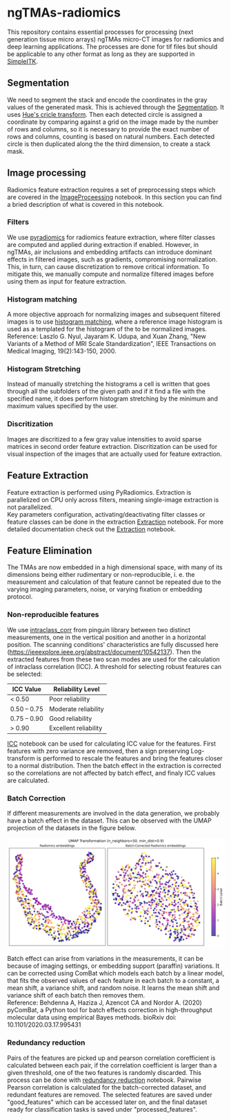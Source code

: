 # ngTMAs-radiomics
This repository contains essential processes for processing (next generation tissue micro arrays) ngTMAs micro-CT images for radiomics and deep learning applications. The processes are done for tif files but should be applicable to any other format as long as they are supported in [SimpleITK](https://pypi.org/project/SimpleITK/).

## Segmentation

We need to segment the stack and encode the coordinates in the gray values of the generated mask. This is achieved through the [Segmentation](https://github.com/kiataj/ngTMAs-radiomics/blob/main/Segmentation.ipynb). It uses [Hue's cricle transform](https://docs.opencv.org/3.4/d4/d70/tutorial_hough_circle.html). Then each detected circle is assigned a coordinate by comparing against a grid on the image made by the number of rows and columns, so it is necessary to provide the exact number of rows and columns, counting is based on natural numbers. Each detected circle is then duplicated along the the third dimension, to create a stack mask.

## Image processing

Radiomics feature extraction requires a set of preprocessing steps which are covered in the [ImageProceessing](https://github.com/kiataj/ngTMAs-radiomics/blob/main/ImageProcessing.ipynb) notebook. In this section you can find a bried description of what is covered in this notebook.

### Filters

We use [pyradiomics](https://pyradiomics.readthedocs.io/en/2.0.1/index.html) for radiomics feature extraction, where filter classes are computed and applied during extraction if enabled. However, in ngTMAs, air inclusions and embedding artifacts can introduce dominant effects in filtered images, such as gradients, compromising normalization. This, in turn, can cause discretization to remove critical information. To mitigate this, we manually compute and normalize filtered images before using them as input for feature extraction.


### Histogram matching

A more objective approach for normalizing images and subsequent filtered images is to use [histogram matching](https://simpleitk.org/doxygen/latest/html/classitk_1_1simple_1_1HistogramMatchingImageFilter.html), where a reference image histogram is used as a templated for the histogram of the to be normalized images. <br>
Reference: Laszlo G. Nyul, Jayaram K. Udupa, and Xuan Zhang, "New Variants of a Method of MRI Scale Standardization", IEEE Transactions on Medical Imaging, 19(2):143-150, 2000.

### Histogram Stretching

Instead of manually stretching the histograms a cell is written that goes through all the subfolders of the given path and if it find a file with the specified name, it does perform histogram stretching by the minimum and maximum values specified by the user. 

### Discritization

Images are discritized to a few gray value intensities to avoid sparse matrices in second order feature extraction. Discritization can be used for visual inspection of the images that are actually used for feature extraction.

## Feature Extraction

Feature extraction is performed using PyRadiomics. Extraction is parallelized on CPU only across filters, meaning single-image extraction is not parallelized. <br>
Key parameters configuration, activating/deactivating filter classes or feature classes can be done in the extraction [Extraction](https://github.com/kiataj/ngTMAs-radiomics/blob/main/Extraction.ipynb) notebook.
For more detailed documentation check out the [Extraction](https://github.com/kiataj/ngTMAs-radiomics/blob/main/Extraction.ipynb) notebook.

## Feature Elimination

The TMAs are now embedded in a high dimensional space, with many of its dimensions being either rudimentary or non-reproducible, i. e. the measurement and calculation of that feature cannot be repeated due to the varying imaging parameters, noise, or varying fixation or embedding protocol. 

### Non-reproducible features
We use [intraclass_corr](https://pingouin-stats.org/build/html/generated/pingouin.intraclass_corr.html) from pinguin library between two distinct measurements, one in the  vertical position and another in a horizontal position. The scanning conditions' characteristics are fully discussed here (https://ieeexplore.ieee.org/abstract/document/10542137). Then the extracted features from these two scan modes are used for the calculation of intraclass correlation (ICC). A threshold for selecting robust features can be selected:

| ICC Value     | Reliability Level  |
|--------------|--------------------|
| < 0.50       | Poor reliability   |
| 0.50 – 0.75  | Moderate reliability |
| 0.75 – 0.90  | Good reliability   |
| > 0.90       | Excellent reliability |

[ICC](https://github.com/kiataj/ngTMAs-radiomics/blob/main/ICC.ipynb) notebook can be used for calculating ICC value for the features. First features with zero variance are removed, then a sign preserving Log-transform is performed to rescale the features and bring the features closer to a normal distribution. Then the batch effect in the extraction is corrected so the correlations are not affected by batch effect, and finaly ICC values are calculated. 

### Batch Correction

If different measurements are involved in the data generation, we probably have a batch effect in the dataset. This can be observed with the UMAP projection of the datasets in the figure below.

![UMAP projection of the dataset before and after the batch correction](images/umap_projection.png)

Batch effect can arise from variations in the measurements, it can be because of imaging settings, or embedding support (paraffin) variations. It can be corrected using ComBat which models each batch by a linear model, that fits the observed values of each feature in each batch to a constant, a mean shift, a variance shift, and random noise. It learns the mean shift and variance shift of each batch then removes them. <br>
Reference: Behdenna A, Haziza J, Azencot CA and Nordor A. (2020) pyComBat, a Python tool for batch effects correction in high-throughput molecular data using empirical Bayes methods. bioRxiv doi: 10.1101/2020.03.17.995431 <br>

### Redundancy reduction
Pairs of the features are picked up and pearson correlation corefficient is calculated between each pair, if the correlation coefficient is larger than a given threshold, one of the two features is randomly discarded. This process can be done with [redundancy reduction](https://github.com/kiataj/ngTMAs-radiomics/blob/main/Redundancy%20reduction.ipynb) notebook. Pairwise Pearson correlation is calculated for the batch-corrected dataset, and redundant features are removed. The selected features are saved under "good_features" which can be accessed later on, and the final dataset ready for classification tasks is saved under "processed_features".
